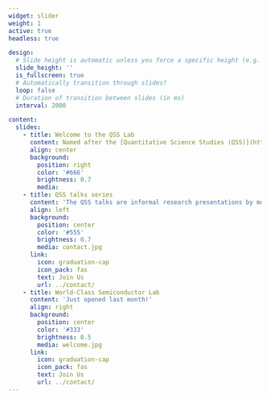 ```yaml
---
widget: slider
weight: 1
active: true
headless: true

design:
  # Slide height is automatic unless you force a specific height (e.g. '400px')
  slide_height: ''
  is_fullscreen: true
  # Automatically transition through slides?
  loop: false
  # Duration of transition between slides (in ms)
  interval: 2000

content:
  slides:
    - title: Welcome to the QSS Lab
      content: Named after the [Quantitative Science Studies (QSS)](https://www.mitpressjournals.org/qss) journal, the official **open access** journal of the [International Society for Scientometrics and Informetrics (ISSI)](http://www.issi-society.org/), the lab aims to advance knowledge on the production, dissemination and use of research.  
      align: center
      background:
        position: right
        color: '#666'
        brightness: 0.7
        media: 
    - title: QSS talks series 
      content: 'The QSS talks are informal research presentations by members of the labs and guests.'
      align: left
      background:
        position: center
        color: '#555'
        brightness: 0.7
        media: contact.jpg
	  link:
        icon: graduation-cap
        icon_pack: fas
        text: Join Us
        url: ../contact/
    - title: World-Class Semiconductor Lab
      content: 'Just opened last month!'
      align: right
      background:
        position: center
        color: '#333'
        brightness: 0.5
        media: welcome.jpg
      link:
        icon: graduation-cap
        icon_pack: fas
        text: Join Us
        url: ../contact/
---
```

